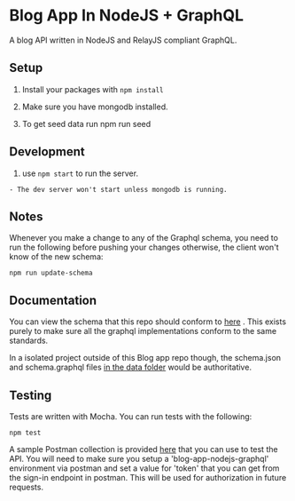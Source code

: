 # Blog App In NodeJS + GraphQL

A blog API written in NodeJS and RelayJS compliant GraphQL.


## Setup
1. Install your packages with `npm install`

2. Make sure you have mongodb installed.

3. To get seed data run npm run seed

## Development

  1. use `npm start` to run the server.

  	- The dev server won't start unless mongodb is running.

## Notes
Whenever you make a change to any of the Graphql schema, you need to run the following before pushing your changes otherwise, the client won't know of the new schema:

    npm run update-schema

## Documentation
You can view the schema that this repo should conform to [here](../api-resources/graphql/schema.graphql)	. This exists purely to make sure all the graphql implementations conform to the same standards.

In a isolated project outside of this Blog app repo though, the schema.json and schema.graphql files [in the data folder](data/) would be authoritative.

## Testing

Tests are written with Mocha. You can run tests with the following:

  	npm test
  
A sample Postman collection is provided [here](../api-resources/graphql/blog-app-graphql.json.postman_collection) that you can use to test the API. You will need to make sure you setup a 'blog-app-nodejs-graphql' environment via postman and set a value for 'token' that you can get from the sign-in endpoint in postman. This will be used for authorization in future requests.

